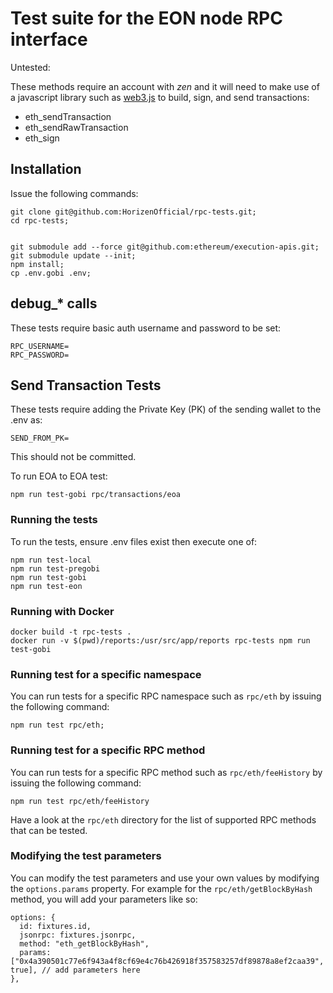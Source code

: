 # Test suite for the EON node RPC interface

Untested:

These methods require an account with _zen_ and it will need to make use of a javascript library such as [web3.js](https://github.com/web3/web3.js) to build, sign, and send transactions:

- eth_sendTransaction
- eth_sendRawTransaction
- eth_sign

## Installation

Issue the following commands:

    git clone git@github.com:HorizenOfficial/rpc-tests.git;
    cd rpc-tests;


    git submodule add --force git@github.com:ethereum/execution-apis.git;
    git submodule update --init;
    npm install;
    cp .env.gobi .env;

## debug_* calls

These tests require basic auth username and password to be set:

    RPC_USERNAME=
    RPC_PASSWORD=

## Send Transaction Tests

These tests require adding the Private Key (PK) of the sending wallet to the .env as:

    SEND_FROM_PK=

This should not be committed.

To run EOA to EOA test:

    npm run test-gobi rpc/transactions/eoa

### Running the tests

To run the tests, ensure .env files exist then execute one of:

    npm run test-local
    npm run test-pregobi
    npm run test-gobi
    npm run test-eon

### Running with Docker

    docker build -t rpc-tests .
    docker run -v $(pwd)/reports:/usr/src/app/reports rpc-tests npm run test-gobi

### Running test for a specific namespace

You can run tests for a specific RPC namespace such as `rpc/eth` by issuing the following command:

    npm run test rpc/eth;

### Running test for a specific RPC method

You can run tests for a specific RPC method such as `rpc/eth/feeHistory` by issuing the following command:

    npm run test rpc/eth/feeHistory

Have a look at the `rpc/eth` directory for the list of supported RPC methods that can be tested.

### Modifying the test parameters

You can modify the test parameters and use your own values by modifying the `options.params` property. For example for the `rpc/eth/getBlockByHash` method, you will add your parameters like so:

    options: {
      id: fixtures.id,
      jsonrpc: fixtures.jsonrpc,
      method: "eth_getBlockByHash",
      params: ["0x4a390501c77e6f943a4f8cf69e4c76b426918f357583257df89878a8ef2caa39", true], // add parameters here
    },